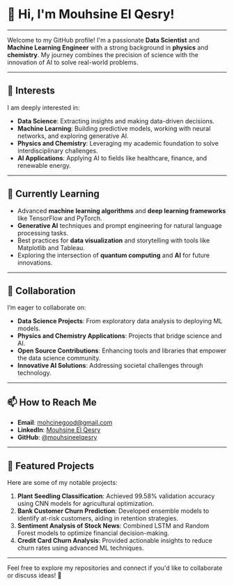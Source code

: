 # 👋 Hi, I'm Mouhsine El Qesry!

---

Welcome to my GitHub profile! I'm a passionate **Data Scientist** and **Machine Learning Engineer** with a strong background in **physics** and **chemistry**. My journey combines the precision of science with the innovation of AI to solve real-world problems.

---

## 👀 Interests
I am deeply interested in:
- **Data Science**: Extracting insights and making data-driven decisions.
- **Machine Learning**: Building predictive models, working with neural networks, and exploring generative AI.
- **Physics and Chemistry**: Leveraging my academic foundation to solve interdisciplinary challenges.
- **AI Applications**: Applying AI to fields like healthcare, finance, and renewable energy.

---

## 🌱 Currently Learning
- Advanced **machine learning algorithms** and **deep learning frameworks** like TensorFlow and PyTorch.
- **Generative AI** techniques and prompt engineering for natural language processing tasks.
- Best practices for **data visualization** and storytelling with tools like Matplotlib and Tableau.
- Exploring the intersection of **quantum computing** and **AI** for future innovations.

---

## 💞️ Collaboration
I’m eager to collaborate on:
- **Data Science Projects**: From exploratory data analysis to deploying ML models.
- **Physics and Chemistry Applications**: Projects that bridge science and AI.
- **Open Source Contributions**: Enhancing tools and libraries that empower the data science community.
- **Innovative AI Solutions**: Addressing societal challenges through technology.

---

## 📫 How to Reach Me
- **Email**: [mohcinegood@gmail.com](mailto:elqesrymouhsine@gmail.com)
- **LinkedIn**: [Mouhsine El Qesry](https://www.linkedin.com/in/mouhsine-el-qesry)
- **GitHub**: [@mouhsineelqesry](https://github.com/mouhsineelqesry)

---

## 🌟 Featured Projects
Here are some of my notable projects:
1. **Plant Seedling Classification**: Achieved 99.58% validation accuracy using CNN models for agricultural optimization.
2. **Bank Customer Churn Prediction**: Developed ensemble models to identify at-risk customers, aiding in retention strategies.
3. **Sentiment Analysis of Stock News**: Combined LSTM and Random Forest models to optimize financial decision-making.
4. **Credit Card Churn Analysis**: Provided actionable insights to reduce churn rates using advanced ML techniques.

---

Feel free to explore my repositories and connect if you'd like to collaborate or discuss ideas! 🚀

<!---
mouhsineelqesry/mouhsineelqesry is a ✨ special ✨ repository because its `README.md` (this file) appears on your GitHub profile.
You can click the Preview link to take a look at your changes.
--->
